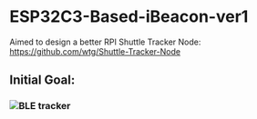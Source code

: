 # ESP32C3-Based-iBeacon-ver1

Aimed to design a better RPI Shuttle Tracker Node: https://github.com/wtg/Shuttle-Tracker-Node


## Initial Goal:
### ![BLE tracker](https://user-images.githubusercontent.com/28797384/224839229-ada7cb0d-5541-475f-a480-f580c05b45b9.png)
